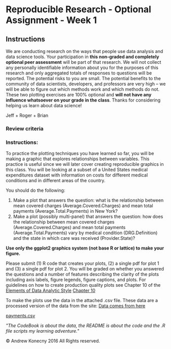 # Reproducible Research - Optional Assignment - Week 1 #

## Instructions ##

We are conducting research on the ways that people use data analysis and data science tools. Your participation in **this non-graded and completely optional peer assessment** will be part of that research. We will not collect any personally identifiable information about you for the purposes of this research and only aggregated totals of responses to questions will be reported. The potential risks to you are small. The potential benefits to the community of data scientists, developers, and professors are very high – we will be able to figure out which methods work and which methods do not. These two plotting exercises are 100% optional and **will not have any influence whatsoever on your grade in the class**. Thanks for considering helping us learn about data science!

Jeff + Roger + Brian

### Review criteria ###

### Instructions: ###

To practice the plotting techniques you have learned so far, you will be making a graphic that explores relationships between variables. This practice is useful since we will later cover creating reproducible graphics in this class. You will be looking at a subset of a United States medical expenditures dataset with information on costs for different medical conditions and in different areas of the country.

You should do the following:

1. Make a plot that answers the question: what is the relationship between mean covered charges (Average.Covered.Charges) and mean total payments (Average.Total.Payments) in New York?
1. Make a plot (possibly multi-panel) that answers the question: how does the relationship between mean covered charges (Average.Covered.Charges) and mean total payments (Average.Total.Payments) vary by medical condition (DRG.Definition) and the state in which care was received (Provider.State)?

**Use only the ggplot2 graphics system (not base R or lattice) to make your figure.**

Please submit (1) R code that creates your plots, (2) a single pdf for plot 1 and (3) a single pdf for plot 2. You will be graded on whether you answered the questions and a number of features describing the clarity of the plots including axis labels, figure legends, figure captions, and plots. For guidelines on how to create production quality plots see Chapter 10 of the [Elements of Data Analytic Style](https://leanpub.com/datastyle "Elements of Data Analytic Style") [Chapter 10](https://www.dropbox.com/s/rybd14gq60jzira/edas_chapter10.pdf?dl=0 "Chapter 10")

To make the plots use the data in the attached .csv file. These data are a processed version of the data from the site: [Data comes from here](https://data.cms.gov/Medicare/Inpatient-Prospective-Payment-System-IPPS-Provider/97k6-zzx3 "Data Origin")

[payments.csv](https://d3c33hcgiwev3.cloudfront.net/_e143dff6e844c7af8da2a4e71d7c054d_payments.csv?Expires=1480550400&Signature=SEzTCyjvqFwqk4fDOC74hGjaOT7Hqoy51iLNb0shJWwcq7iczzFBtQfRsF9yiYOeT9M20Bp~~mG0cIQafrSeDEhTPEPAQytkxwDCGzVVd00JHhn3ny3U8A2unc5OhtPBH5lCmYDk3dNL4YRrokm~KSRCHRFCnZb5GGWrR59sRsY_&Key-Pair-Id=APKAJLTNE6QMUY6HBC5A "payments.csv")


*"The CodeBook is about the data, the README is about the code and the .R file scripts my learning adventure."*

© Andrew Konecny 2016 All Rights reserved.